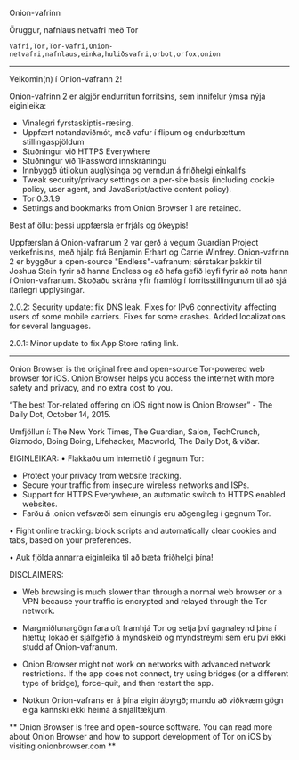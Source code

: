 Onion-vafrinn

Öruggur, nafnlaus netvafri með Tor

`Vafri,Tor,Tor-vafri,Onion-netvafri,nafnlaus,einka,huliðsvafri,orbot,orfox,onion`

---

Velkomin(n) í Onion-vafrann 2!

Onion-vafrinn 2 er algjör endurritun forritsins, sem innifelur ýmsa nýja eiginleika:

* Vinalegri fyrstaskiptis-ræsing.
* Uppfært notandaviðmót, með vafur í flipum og endurbættum stillingaspjöldum
* Stuðningur við HTTPS Everywhere
* Stuðningur við 1Password innskráningu
* Innbyggð útilokun auglýsinga og verndun á friðhelgi einkalífs
* Tweak security/privacy settings on a per-site basis (including cookie policy, user agent, and JavaScript/active content policy).
* Tor 0.3.1.9
* Settings and bookmarks from Onion Browser 1 are retained.

Best af öllu: þessi uppfærsla er frjáls og ókeypis!

Uppfærslan á Onion-vafranum 2 var gerð á vegum Guardian Project verkefnisins, með hjálp frá Benjamin Erhart og Carrie Winfrey. Onion-vafrinn 2 er byggður á open-source "Endless"-vafranum; sérstakar þakkir til Joshua Stein fyrir að hanna Endless og að hafa gefið leyfi fyrir að nota hann í Onion-vafranum. Skoðaðu skrána yfir framlög í forritsstillingunum til að sjá ítarlegri upplýsingar.

2.0.2: Security update: fix DNS leak. Fixes for IPv6 connectivity affecting users of some mobile carriers. Fixes for some crashes. Added localizations for several languages.

2.0.1: Minor update to fix App Store rating link.

---

Onion Browser is the original free and open-source Tor-powered web browser for iOS. Onion Browser helps you access the internet with more safety and privacy, and no extra cost to you.

“The best Tor-related offering on iOS right now is Onion Browser” - The Daily Dot, October 14, 2015.

Umfjöllun í: The New York Times, The Guardian, Salon, TechCrunch, Gizmodo, Boing Boing, Lifehacker, Macworld, The Daily Dot, & víðar.

EIGINLEIKAR:
• Flakkaðu um internetið í gegnum Tor:
- Protect your privacy from website tracking.
- Secure your traffic from insecure wireless networks and ISPs.
- Support for HTTPS Everywhere, an automatic switch to HTTPS enabled websites.
- Farðu á .onion vefsvæði sem einungis eru aðgengileg í gegnum Tor.

• Fight online tracking: block scripts and automatically clear cookies and tabs, based on your preferences.

• Auk fjölda annarra eiginleika til að bæta friðhelgi þína!

DISCLAIMERS:
- Web browsing is much slower than through a normal web browser or a VPN because your traffic is encrypted and relayed through the Tor network.

- Margmiðlunargögn fara oft framhjá Tor og setja því gagnaleynd þína í hættu; lokað er sjálfgefið á myndskeið og myndstreymi sem eru því ekki studd af Onion-vafranum.

- Onion Browser might not work on networks with advanced network restrictions. If the app does not connect, try using bridges (or a different type of bridge), force-quit, and then restart the app.

- Notkun Onion-vafrans er á þína eigin ábyrgð; mundu að viðkvæm gögn eiga kannski ekki heima á snjalltækjum.

** Onion Browser is free and open-source software. You can read more about Onion Browser and how to support development of Tor on iOS by visiting onionbrowser.com **

